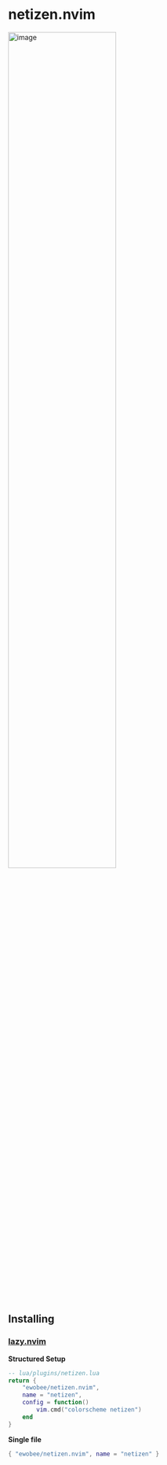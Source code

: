 # netizen.nvim
<img width=66% height=66% alt="image" src="https://github.com/user-attachments/assets/25f60305-c279-4d85-8622-b4052a54e784" />

## Installing
### [lazy.nvim](https://lazy.folke.io/installation)
**Structured Setup**

```lua
-- lua/plugins/netizen.lua
return {
	"ewobee/netizen.nvim",
	name = "netizen",
	config = function()
		vim.cmd("colorscheme netizen")
	end
}
```
**Single file**

```lua
{ "ewobee/netizen.nvim", name = "netizen" }
```
